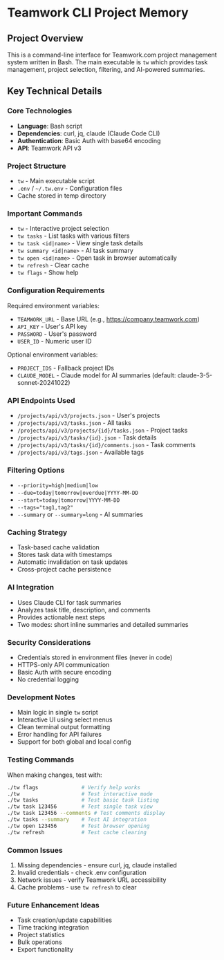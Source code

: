 # Teamwork CLI Project Memory

## Project Overview

This is a command-line interface for Teamwork.com project management system written in Bash. The main executable is `tw` which provides task management, project selection, filtering, and AI-powered summaries.

## Key Technical Details

### Core Technologies
- **Language**: Bash script
- **Dependencies**: curl, jq, claude (Claude Code CLI)
- **Authentication**: Basic Auth with base64 encoding
- **API**: Teamwork API v3

### Project Structure
- `tw` - Main executable script
- `.env` / `~/.tw.env` - Configuration files
- Cache stored in temp directory

### Important Commands
- `tw` - Interactive project selection
- `tw tasks` - List tasks with various filters
- `tw task <id|name>` - View single task details
- `tw summary <id|name>` - AI task summary
- `tw open <id|name>` - Open task in browser automatically
- `tw refresh` - Clear cache
- `tw flags` - Show help

### Configuration Requirements
Required environment variables:
- `TEAMWORK_URL` - Base URL (e.g., https://company.teamwork.com)
- `API_KEY` - User's API key
- `PASSWORD` - User's password
- `USER_ID` - Numeric user ID

Optional environment variables:
- `PROJECT_IDS` - Fallback project IDs
- `CLAUDE_MODEL` - Claude model for AI summaries (default: claude-3-5-sonnet-20241022)

### API Endpoints Used
- `/projects/api/v3/projects.json` - User's projects
- `/projects/api/v3/tasks.json` - All tasks
- `/projects/api/v3/projects/{id}/tasks.json` - Project tasks
- `/projects/api/v3/tasks/{id}.json` - Task details
- `/projects/api/v3/tasks/{id}/comments.json` - Task comments
- `/projects/api/v3/tags.json` - Available tags

### Filtering Options
- `--priority=high|medium|low`
- `--due=today|tomorrow|overdue|YYYY-MM-DD`
- `--start=today|tomorrow|YYYY-MM-DD`
- `--tags="tag1,tag2"`
- `--summary` or `--summary=long` - AI summaries

### Caching Strategy
- Task-based cache validation
- Stores task data with timestamps
- Automatic invalidation on task updates
- Cross-project cache persistence

### AI Integration
- Uses Claude CLI for task summaries
- Analyzes task title, description, and comments
- Provides actionable next steps
- Two modes: short inline summaries and detailed summaries

### Security Considerations
- Credentials stored in environment files (never in code)
- HTTPS-only API communication
- Basic Auth with secure encoding
- No credential logging

### Development Notes
- Main logic in single `tw` script
- Interactive UI using select menus
- Clean terminal output formatting
- Error handling for API failures
- Support for both global and local config

### Testing Commands
When making changes, test with:
```bash
./tw flags              # Verify help works
./tw                    # Test interactive mode
./tw tasks              # Test basic task listing
./tw task 123456        # Test single task view
./tw task 123456 --comments # Test comments display
./tw tasks --summary    # Test AI integration
./tw open 123456        # Test browser opening
./tw refresh            # Test cache clearing
```

### Common Issues
1. Missing dependencies - ensure curl, jq, claude installed
2. Invalid credentials - check .env configuration
3. Network issues - verify Teamwork URL accessibility
4. Cache problems - use `tw refresh` to clear

### Future Enhancement Ideas
- Task creation/update capabilities
- Time tracking integration
- Project statistics
- Bulk operations
- Export functionality